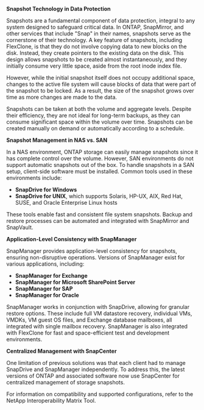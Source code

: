 **Snapshot Technology in Data Protection**

Snapshots are a fundamental component of data protection, integral to any system designed to safeguard critical data. In ONTAP, SnapMirror, and other services that include "Snap" in their names, snapshots serve as the cornerstone of their technology. A key feature of snapshots, including FlexClone, is that they do not involve copying data to new blocks on the disk. Instead, they create pointers to the existing data on the disk. This design allows snapshots to be created almost instantaneously, and they initially consume very little space, aside from the root inode index file.

However, while the initial snapshot itself does not occupy additional space, changes to the active file system will cause blocks of data that were part of the snapshot to be locked. As a result, the size of the snapshot grows over time as more changes are made to the data.

Snapshots can be taken at both the volume and aggregate levels. Despite their efficiency, they are not ideal for long-term backups, as they can consume significant space within the volume over time. Snapshots can be created manually on demand or automatically according to a schedule.

**Snapshot Management in NAS vs. SAN**

In a NAS environment, ONTAP storage can easily manage snapshots since it has complete control over the volume. However, SAN environments do not support automatic snapshots out of the box. To handle snapshots in a SAN setup, client-side software must be installed. Common tools used in these environments include:

- **SnapDrive for Windows**
- **SnapDrive for UNIX**, which supports Solaris, HP-UX, AIX, Red Hat, SUSE, and Oracle Enterprise Linux hosts

These tools enable fast and consistent file system snapshots. Backup and restore processes can be automated and integrated with SnapMirror and SnapVault.

**Application-Level Consistency with SnapManager**

SnapManager provides application-level consistency for snapshots, ensuring non-disruptive operations. Versions of SnapManager exist for various applications, including:

- **SnapManager for Exchange**
- **SnapManager for Microsoft SharePoint Server**
- **SnapManager for SAP**
- **SnapManager for Oracle**

SnapManager works in conjunction with SnapDrive, allowing for granular restore options. These include full VM datastore recovery, individual VMs, VMDKs, VM guest OS files, and Exchange database mailboxes, all integrated with single mailbox recovery. SnapManager is also integrated with FlexClone for fast and space-efficient test and development environments.

**Centralized Management with SnapCenter**

One limitation of previous solutions was that each client had to manage SnapDrive and SnapManager independently. To address this, the latest versions of ONTAP and associated software now use SnapCenter for centralized management of storage snapshots.

For information on compatibility and supported configurations, refer to the NetApp Interoperability Matrix Tool.
